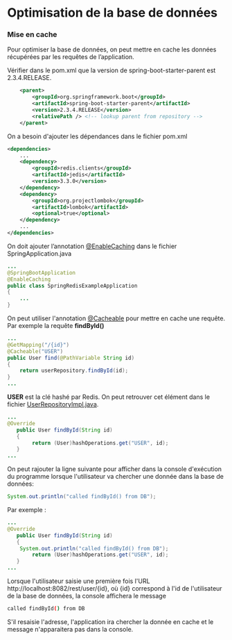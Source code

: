 # Optimisation de la base de données

### Mise en cache

Pour optimiser la base de données, on peut mettre en cache les données récupérées par les requêtes de l’application.

Vérifier dans le pom.xml que la version de spring-boot-starter-parent est 2.3.4.RELEASE.

```xml
	<parent>
		<groupId>org.springframework.boot</groupId>
		<artifactId>spring-boot-starter-parent</artifactId>
		<version>2.3.4.RELEASE</version>
		<relativePath /> <!-- lookup parent from repository -->
	</parent>
```
On a besoin d'ajouter les dépendances dans le fichier pom.xml

```xml
<dependencies>
	...
	<dependency>
		<groupId>redis.clients</groupId>
		<artifactId>jedis</artifactId>
		<version>3.3.0</version>
	</dependency>
	<dependency>
		<groupId>org.projectlombok</groupId>
		<artifactId>lombok</artifactId>
		<optional>true</optional>
	</dependency>
	...
</dependencies>
```

On doit ajouter l’annotation <ins>@EnableCaching</ins> dans le fichier SpringApplication.java

```java
...
@SpringBootApplication
@EnableCaching
public class SpringRedisExampleApplication 
{
	...
}
```


On peut utiliser l'annotation <ins>@Cacheable</ins> pour mettre en cache une requête.
Par exemple la requête <strong>findById()</strong>

```java
...
@GetMapping("/{id}")
@Cacheable("USER")
public User find(@PathVariable String id) 
{
    return userRepository.findById(id);
}
...
```
<strong>USER</strong> est la clé hashé par Redis. On peut retrouver cet élément dans le fichier <ins>UserRepositoryImpl.java</ins>.

```java
...
@Override
   public User findById(String id) 
   {
       	return (User)hashOperations.get("USER", id);
   }
...
```

On peut rajouter la ligne suivante pour afficher dans la console d'exécution du programme lorsque l'utilisateur va chercher une donnée dans la base de données: 

```java
System.out.println("called findById() from DB");
```

Par exemple :
```java
...
@Override
   public User findById(String id) 
   {
   	System.out.println("called findById() from DB");
       	return (User)hashOperations.get("USER", id);
   }
...
```

Lorsque l'utilisateur saisie une première fois l'URL http://localhost:8082/rest/user/{id}, où {id} correspond à l'id de l'utilisateur de la base de données, la console affichera le message
```sh
called findById() from DB
```

S'il resaisie l'adresse, l'application ira chercher la donnée en cache et le message n'apparaitera pas dans la console.
